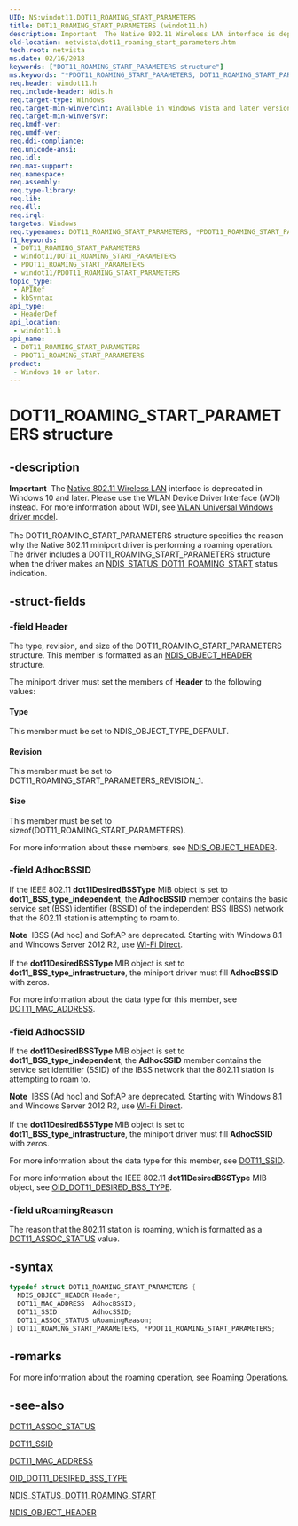 ```yaml
---
UID: NS:windot11.DOT11_ROAMING_START_PARAMETERS
title: DOT11_ROAMING_START_PARAMETERS (windot11.h)
description: Important  The Native 802.11 Wireless LAN interface is deprecated in Windows 10 and later.
old-location: netvista\dot11_roaming_start_parameters.htm
tech.root: netvista
ms.date: 02/16/2018
keywords: ["DOT11_ROAMING_START_PARAMETERS structure"]
ms.keywords: "*PDOT11_ROAMING_START_PARAMETERS, DOT11_ROAMING_START_PARAMETERS, DOT11_ROAMING_START_PARAMETERS structure [Network Drivers Starting with Windows Vista], Native_802.11_data_types_7635397d-74dc-44d0-af58-47048361367d.xml, PDOT11_ROAMING_START_PARAMETERS, PDOT11_ROAMING_START_PARAMETERS structure pointer [Network Drivers Starting with Windows Vista], netvista.dot11_roaming_start_parameters, windot11/DOT11_ROAMING_START_PARAMETERS, windot11/PDOT11_ROAMING_START_PARAMETERS"
req.header: windot11.h
req.include-header: Ndis.h
req.target-type: Windows
req.target-min-winverclnt: Available in Windows Vista and later versions of the Windows operating   systems.
req.target-min-winversvr: 
req.kmdf-ver: 
req.umdf-ver: 
req.ddi-compliance: 
req.unicode-ansi: 
req.idl: 
req.max-support: 
req.namespace: 
req.assembly: 
req.type-library: 
req.lib: 
req.dll: 
req.irql: 
targetos: Windows
req.typenames: DOT11_ROAMING_START_PARAMETERS, *PDOT11_ROAMING_START_PARAMETERS
f1_keywords:
 - DOT11_ROAMING_START_PARAMETERS
 - windot11/DOT11_ROAMING_START_PARAMETERS
 - PDOT11_ROAMING_START_PARAMETERS
 - windot11/PDOT11_ROAMING_START_PARAMETERS
topic_type:
 - APIRef
 - kbSyntax
api_type:
 - HeaderDef
api_location:
 - windot11.h
api_name:
 - DOT11_ROAMING_START_PARAMETERS
 - PDOT11_ROAMING_START_PARAMETERS
product:
 - Windows 10 or later.
---
```


# DOT11_ROAMING_START_PARAMETERS structure


## -description

<div class="alert"><b>Important</b>  The <a href="/previous-versions/windows/hardware/wireless/ff560689(v=vs.85)">Native 802.11 Wireless LAN</a> interface is deprecated in Windows 10 and later. Please use the WLAN Device Driver Interface (WDI) instead. For more information about WDI, see <a href="/windows-hardware/drivers/network/wifi-universal-driver-model">WLAN Universal Windows driver model</a>.</div><div> </div>The DOT11_ROAMING_START_PARAMETERS structure specifies the reason why the Native 802.11 miniport
  driver is performing a roaming operation. The driver includes a DOT11_ROAMING_START_PARAMETERS structure
  when the driver makes an
  <a href="/windows-hardware/drivers/network/ndis-status-dot11-roaming-start">
  NDIS_STATUS_DOT11_ROAMING_START</a> status indication.

## -struct-fields

### -field Header

The type, revision, and size of the DOT11_ROAMING_START_PARAMETERS structure. This member is
     formatted as an
     <a href="..\ntddndis\ns-ntddndis-_ndis_object_header.md">NDIS_OBJECT_HEADER</a> structure.


The miniport driver must set the members of
     <b>Header</b> to the following values:





#### Type

This member must be set to NDIS_OBJECT_TYPE_DEFAULT.



#### Revision

This member must be set to DOT11_ROAMING_START_PARAMETERS_REVISION_1.



#### Size

This member must be set to
       sizeof(DOT11_ROAMING_START_PARAMETERS).

For more information about these members, see
     <a href="..\ntddndis\ns-ntddndis-_ndis_object_header.md">NDIS_OBJECT_HEADER</a>.

### -field AdhocBSSID

If the IEEE 802.11
     <b>dot11DesiredBSSType</b> MIB object is set to
     <b>dot11_BSS_type_independent</b>, the
     <b>AdhocBSSID</b> member contains the basic service set (BSS) identifier (BSSID) of the independent BSS
     (IBSS) network that the 802.11 station is attempting to roam to.

<div class="alert"><b>Note</b>  IBSS (Ad hoc) and SoftAP are deprecated. Starting with Windows 8.1 and Windows Server 2012 R2, use <a href="/windows-hardware/drivers/partnerapps/wi-fi-direct">Wi-Fi Direct</a>.</div>
<div> </div>
If the
     <b>dot11DesiredBSSType</b> MIB object is set to
     <b>dot11_BSS_type_infrastructure</b>, the miniport driver must fill
     <b>AdhocBSSID</b> with zeros.

For more information about the data type for this member, see
     <a href="..\windot11\ns-windot11-_dot11_mac_address.md">DOT11_MAC_ADDRESS</a>.

### -field AdhocSSID

If the
     <b>dot11DesiredBSSType</b> MIB object is set to
     <b>dot11_BSS_type_independent</b>, the
     <b>AdhocSSID</b> member contains the service set identifier (SSID) of the IBSS network that the 802.11
     station is attempting to roam to.

<div class="alert"><b>Note</b>  IBSS (Ad hoc) and SoftAP are deprecated. Starting with Windows 8.1 and Windows Server 2012 R2, use <a href="/windows-hardware/drivers/partnerapps/wi-fi-direct">Wi-Fi Direct</a>.</div>
<div> </div>
If the
     <b>dot11DesiredBSSType</b> MIB object is set to
     <b>dot11_BSS_type_infrastructure</b>, the miniport driver must fill
     <b>AdhocSSID</b> with zeros.

For more information about the data type for this member, see
     <a href="..\wlantypes\ns-wlantypes-_dot11_ssid.md">DOT11_SSID</a>.

For more information about the IEEE 802.11
     <b>dot11DesiredBSSType</b> MIB object, see
     <a href="/windows-hardware/drivers/network/oid-dot11-desired-bss-type">
     OID_DOT11_DESIRED_BSS_TYPE</a>.

### -field uRoamingReason

The reason that the 802.11 station is roaming, which is formatted as a
     <a href="/windows-hardware/drivers/network/dot11-assoc-status-status-codes">DOT11_ASSOC_STATUS</a> value.

## -syntax

```cpp
typedef struct DOT11_ROAMING_START_PARAMETERS {
  NDIS_OBJECT_HEADER Header;
  DOT11_MAC_ADDRESS  AdhocBSSID;
  DOT11_SSID         AdhocSSID;
  DOT11_ASSOC_STATUS uRoamingReason;
} DOT11_ROAMING_START_PARAMETERS, *PDOT11_ROAMING_START_PARAMETERS;
```

## -remarks

For more information about the roaming operation, see
    <a href="/windows-hardware/drivers/network/roaming-operations">Roaming Operations</a>.

## -see-also

<a href="/windows-hardware/drivers/network/dot11-assoc-status-status-codes">DOT11_ASSOC_STATUS</a>



<a href="..\wlantypes\ns-wlantypes-_dot11_ssid.md">DOT11_SSID</a>



<a href="..\windot11\ns-windot11-_dot11_mac_address.md">DOT11_MAC_ADDRESS</a>



<a href="/windows-hardware/drivers/network/oid-dot11-desired-bss-type">OID_DOT11_DESIRED_BSS_TYPE</a>



<a href="/windows-hardware/drivers/network/ndis-status-dot11-roaming-start">NDIS_STATUS_DOT11_ROAMING_START</a>



<a href="..\ntddndis\ns-ntddndis-_ndis_object_header.md">NDIS_OBJECT_HEADER</a>

